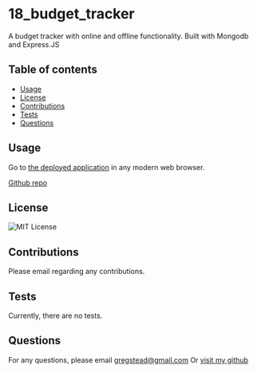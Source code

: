 # 18_budget_tracker

A budget tracker with online and offline functionality. Built with Mongodb and Express.JS

## Table of contents

- [Usage](#usage)
- [License](#license)
- [Contributions](#contributions)
- [Tests](#tests)
- [Questions](#Questions)

## Usage

Go to [the deployed application](https://intense-peak-50944.herokuapp.com/) in any modern web browser.

[Github repo](https://github.com/gregstead/18_budget_tracker)

## License

![MIT License](https://img.shields.io/badge/license-MIT-green)

## Contributions

Please email regarding any contributions.

## Tests

Currently, there are no tests.

## Questions

For any questions, please email <gregstead@gmail.com>
Or [visit my github](https://github.com/gregstead/)
